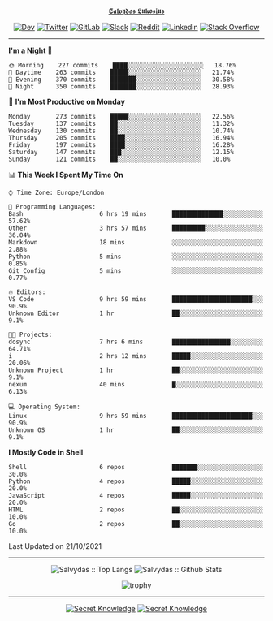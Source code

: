 <div align="center">
  
[𝕾𝖆𝖑𝖛𝖞𝖉𝖆𝖘 𝕷𝖚𝖐𝖔𝖘𝖎𝖚𝖘](https://git.io/JJwwg)
  
[![Dev](https://img.shields.io/badge/-DEV-222222?style=flat-square&logo=dev.to&logoColor=white&link=https://dev.to/sso/)](https://dev.to/sso/)
[![Twitter](https://img.shields.io/badge/-Twitter-222222?style=flat-square&logo=twitter&logoColor=white&link=https://twitter.com/digital_wizz/)](https://twitter.com/digital_wizz/)
[![GitLab](https://img.shields.io/badge/-GitLab-222222?style=flat-square&logo=GitLab&logoColor=white&link=https://gitlab.com/ss-o/)](https://gitlab.com/ss-o/)
[![Slack](https://img.shields.io/badge/-Slack-222222?style=flat-square&logo=Slack&logoColor=white&link=https://digital-teams.slack.com/)](https://digital-teams.slack.com/)
[![Reddit](https://img.shields.io/badge/-Reddit-222222?style=flat-square&logo=Reddit&logoColor=white&link=https://https://www.reddit.com/user/ss-o/)](https://www.reddit.com/user/ss-o/)
[![Linkedin](https://img.shields.io/badge/-LinkedIn-222222?style=flat-square&logo=Linkedin&logoColor=white&link=https://www.linkedin.com/in/digital-clouds/)](https://www.linkedin.com/in/digital-clouds/)
[![Stack Overflow](https://img.shields.io/badge/-Stack%20Overflow-222222?style=flat-square&logo=stack-overflow&logoColor=white&link=https://stackoverflow.com/users/13893752/salvydas-lukosius)](https://stackoverflow.com/users/13893752/salvydas-lukosius)
  
</div>

---

<!--START_SECTION:waka-->
**I'm a Night 🦉** 

```text
🌞 Morning    227 commits    ████░░░░░░░░░░░░░░░░░░░░░   18.76% 
🌆 Daytime    263 commits    █████░░░░░░░░░░░░░░░░░░░░   21.74% 
🌃 Evening    370 commits    ███████░░░░░░░░░░░░░░░░░░   30.58% 
🌙 Night      350 commits    ███████░░░░░░░░░░░░░░░░░░   28.93%

```
📅 **I'm Most Productive on Monday** 

```text
Monday       273 commits    █████░░░░░░░░░░░░░░░░░░░░   22.56% 
Tuesday      137 commits    ██░░░░░░░░░░░░░░░░░░░░░░░   11.32% 
Wednesday    130 commits    ██░░░░░░░░░░░░░░░░░░░░░░░   10.74% 
Thursday     205 commits    ████░░░░░░░░░░░░░░░░░░░░░   16.94% 
Friday       197 commits    ████░░░░░░░░░░░░░░░░░░░░░   16.28% 
Saturday     147 commits    ███░░░░░░░░░░░░░░░░░░░░░░   12.15% 
Sunday       121 commits    ██░░░░░░░░░░░░░░░░░░░░░░░   10.0%

```


📊 **This Week I Spent My Time On** 

```text
⌚︎ Time Zone: Europe/London

💬 Programming Languages: 
Bash                     6 hrs 19 mins       ██████████████░░░░░░░░░░░   57.62% 
Other                    3 hrs 57 mins       █████████░░░░░░░░░░░░░░░░   36.04% 
Markdown                 18 mins             ░░░░░░░░░░░░░░░░░░░░░░░░░   2.88% 
Python                   5 mins              ░░░░░░░░░░░░░░░░░░░░░░░░░   0.85% 
Git Config               5 mins              ░░░░░░░░░░░░░░░░░░░░░░░░░   0.77%

🔥 Editors: 
VS Code                  9 hrs 59 mins       ██████████████████████░░░   90.9% 
Unknown Editor           1 hr                ██░░░░░░░░░░░░░░░░░░░░░░░   9.1%

🐱‍💻 Projects: 
dosync                   7 hrs 6 mins        ████████████████░░░░░░░░░   64.71% 
i                        2 hrs 12 mins       █████░░░░░░░░░░░░░░░░░░░░   20.06% 
Unknown Project          1 hr                ██░░░░░░░░░░░░░░░░░░░░░░░   9.1% 
nexum                    40 mins             █░░░░░░░░░░░░░░░░░░░░░░░░   6.13%

💻 Operating System: 
Linux                    9 hrs 59 mins       ██████████████████████░░░   90.9% 
Unknown OS               1 hr                ██░░░░░░░░░░░░░░░░░░░░░░░   9.1%

```

**I Mostly Code in Shell** 

```text
Shell                    6 repos             ███████░░░░░░░░░░░░░░░░░░   30.0% 
Python                   4 repos             █████░░░░░░░░░░░░░░░░░░░░   20.0% 
JavaScript               4 repos             █████░░░░░░░░░░░░░░░░░░░░   20.0% 
HTML                     2 repos             ██░░░░░░░░░░░░░░░░░░░░░░░   10.0% 
Go                       2 repos             ██░░░░░░░░░░░░░░░░░░░░░░░   10.0%

```



 Last Updated on 21/10/2021
<!--END_SECTION:waka-->

---

<div align=center>

![Salvydas :: Top Langs](https://github-readme-stats.vercel.app/api/top-langs/?username=ss-o&langs_count=8&card_width=300&theme=blue-green&layout=compact)
![Salvydas :: Github Stats](https://github-readme-stats.vercel.app/api?username=ss-o&theme=blue-green&layout=compact&no-frame=true)
 
![trophy](https://github-profile-trophy.vercel.app/?username=ss-o&theme=darkhub&rank=SSS,SS,S,AAA,AA,A,B,C&no-frame=true)

---

[![Secret Knowledge](https://github-readme-stats.vercel.app/api/pin/?username=github&repo=government.github.com&card_width=150&theme=blue-green&layout=compact)](https://github.com/github/government.github.com)
[![Secret Knowledge](https://github-readme-stats.vercel.app/api/pin/?username=ss-o&repo=the-book-of-secret-knowledge&card_width=150&theme=blue-green&layout=compact)](https://github.com/ss-o/the-book-of-secret-knowledge)

</div>
